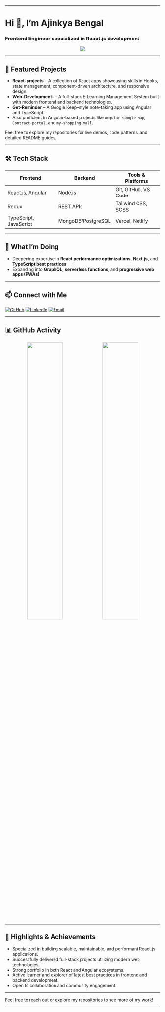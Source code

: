
---

# Hi 👋, I’m Ajinkya Bengal

### Frontend Engineer specialized in React.js development

<p align="center">
  <img src="https://skillicons.dev/icons?i=react,js,ts,redux,html,css,nodejs,git,github,vscode" />
</p>

---

## 🔭 Featured Projects

- **React-projects** – A collection of React apps showcasing skills in Hooks, state management, component-driven architecture, and responsive design.
- **Web-Development-** – A full-stack E‑Learning Management System built with modern frontend and backend technologies.
- **Get-Reminder** – A Google Keep–style note-taking app using Angular and TypeScript.
- Also proficient in Angular-based projects like `Angular-Google-Map`, `Contract-portal`, and `my-shopping-mall`.

Feel free to explore my repositories for live demos, code patterns, and detailed README guides.

---

## 🛠️ Tech Stack

| Frontend                  | Backend                | Tools & Platforms      |
|---------------------------|------------------------|-----------------------|
| React.js, Angular         | Node.js                | Git, GitHub, VS Code  |
| Redux                     | REST APIs              | Tailwind CSS, SCSS    |
| TypeScript, JavaScript    | MongoDB/PostgreSQL     | Vercel, Netlify       |

---

## 🌱 What I’m Doing

- Deepening expertise in **React performance optimizations**, **Next.js**, and **TypeScript best practices**
- Expanding into **GraphQL**, **serverless functions**, and **progressive web apps (PWAs)**

---

## 📫 Connect with Me

<p align="left">
  <a href="https://github.com/ajinkyabengal1"><img alt="GitHub" src="https://img.shields.io/badge/GitHub-%2312100E.svg?style=flat&logo=github&logoColor=white"></a>
  <a href="https://www.linkedin.com/in/ajinkyabengal01/"><img alt="LinkedIn" src="https://img.shields.io/badge/LinkedIn-blue?style=flat&logo=linkedin&logoColor=white"></a>
  <a href="mailto:ajinkyabengal0127@gmail.com"><img alt="Email" src="https://img.shields.io/badge/Email-D14836?style=flat&logo=gmail&logoColor=white"></a>
</p>

---

## 📊 GitHub Activity

<p align="center">
  <img src="https://github-readme-stats.vercel.app/api?username=ajinkyabengal1&show_icons=true&theme=radical&hide_border=true" width="48%" />
  <img src="https://github-readme-streak-stats.herokuapp.com/?user=ajinkyabengal1&theme=radical&hide_border=true" width="48%" />
</p>

---

## 🚀 Highlights & Achievements

- Specialized in building scalable, maintainable, and performant React.js applications.
- Successfully delivered full-stack projects utilizing modern web technologies.
- Strong portfolio in both React and Angular ecosystems.
- Active learner and explorer of latest best practices in frontend and backend development.
- Open to collaboration and community engagement.

---

Feel free to reach out or explore my repositories to see more of my work!

---
